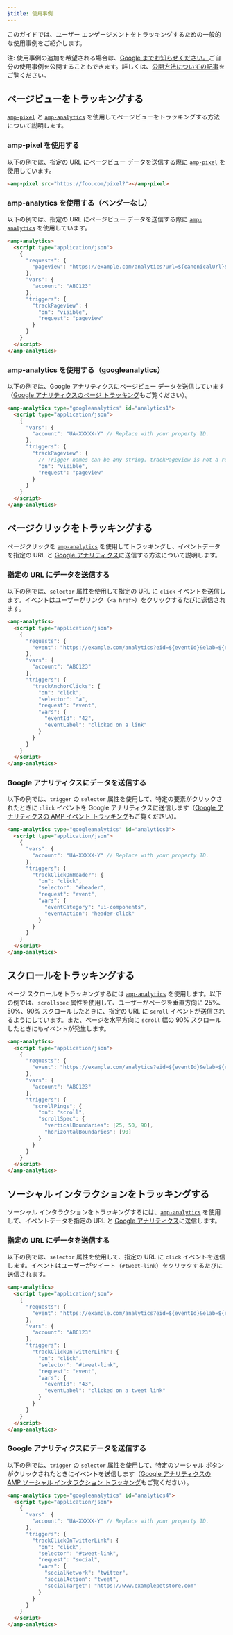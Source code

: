 ```yaml
---
$title: 使用事例
---
```


このガイドでは、ユーザー エンゲージメントをトラッキングするための一般的な使用事例をご紹介します。

注: 使用事例の追加を希望される場合は、[Google までお知らせください。](https://github.com/ampproject/docs/issues/new)ご自分の使用事例を公開することもできます。詳しくは、[公開方法についての記事](../../../../documentation/guides-and-tutorials/contribute/index.md)をご覧ください。

## ページビューをトラッキングする

[`amp-pixel`](../../../../documentation/components/reference/amp-pixel.md) と [`amp-analytics`](../../../../documentation/components/reference/amp-analytics.md) を使用してページビューをトラッキングする方法について説明します。

### amp-pixel を使用する

以下の例では、指定の URL にページビュー データを送信する際に [`amp-pixel`](../../../../documentation/components/reference/amp-pixel.md) を使用しています。

```html
<amp-pixel src="https://foo.com/pixel?"></amp-pixel>
```

### amp-analytics を使用する（ベンダーなし）

以下の例では、指定の URL にページビュー データを送信する際に [`amp-analytics`](../../../../documentation/components/reference/amp-analytics.md) を使用しています。

```html
<amp-analytics>
  <script type="application/json">
    {
      "requests": {
        "pageview": "https://example.com/analytics?url=${canonicalUrl}&title=${title}&acct=${account}"
      },
      "vars": {
        "account": "ABC123"
      },
      "triggers": {
        "trackPageview": {
          "on": "visible",
          "request": "pageview"
        }
      }
    }
  </script>
</amp-analytics>
```

### amp-analytics を使用する（googleanalytics）

以下の例では、Google アナリティクスにページビュー データを送信しています（[Google アナリティクスのページ トラッキング](https://developers.google.com/analytics/devguides/collection/amp-analytics/#page_tracking)もご覧ください）。

```html
<amp-analytics type="googleanalytics" id="analytics1">
  <script type="application/json">
    {
      "vars": {
        "account": "UA-XXXXX-Y" // Replace with your property ID.
      },
      "triggers": {
        "trackPageview": {
          // Trigger names can be any string. trackPageview is not a required name.
          "on": "visible",
          "request": "pageview"
        }
      }
    }
  </script>
</amp-analytics>
```

## ページクリックをトラッキングする <a name="tracking-page-clicks"></a>

ページクリックを [`amp-analytics`](../../../../documentation/components/reference/amp-analytics.md)
を使用してトラッキングし、イベントデータを指定の URL と [Google アナリティクス](https://developers.google.com/analytics/devguides/collection/amp-analytics/)に送信する方法について説明します。

### 指定の URL にデータを送信する

以下の例では、`selector` 属性を使用して指定の URL に `click` イベントを送信します。イベントはユーザーがリンク（`<a href>`）をクリックするたびに送信されます。

```html
<amp-analytics>
  <script type="application/json">
    {
      "requests": {
        "event": "https://example.com/analytics?eid=${eventId}&elab=${eventLabel}&acct=${account}"
      },
      "vars": {
        "account": "ABC123"
      },
      "triggers": {
        "trackAnchorClicks": {
          "on": "click",
          "selector": "a",
          "request": "event",
          "vars": {
            "eventId": "42",
            "eventLabel": "clicked on a link"
          }
        }
      }
    }
  </script>
</amp-analytics>
```

### Google アナリティクスにデータを送信する

以下の例では、`trigger` の `selector` 属性を使用して、特定の要素がクリックされたときに `click` イベントを Google アナリティクスに送信します（[Google アナリティクスの AMP イベント トラッキング](https://developers.google.com/analytics/devguides/collection/amp-analytics/#event_tracking)もご覧ください）。

```html
<amp-analytics type="googleanalytics" id="analytics3">
  <script type="application/json">
    {
      "vars": {
        "account": "UA-XXXXX-Y" // Replace with your property ID.
      },
      "triggers": {
        "trackClickOnHeader": {
          "on": "click",
          "selector": "#header",
          "request": "event",
          "vars": {
            "eventCategory": "ui-components",
            "eventAction": "header-click"
          }
        }
      }
    }
  </script>
</amp-analytics>
```

## スクロールをトラッキングする <a name="tracking-scrolling"></a>

ページ スクロールをトラッキングするには [`amp-analytics`](../../../../documentation/components/reference/amp-analytics.md) を使用します。以下の例では、`scrollspec` 属性を使用して、ユーザーがページを垂直方向に 25%、50%、90% スクロールしたときに、指定の URL に `scroll` イベントが送信されるようにしています。また、ページを水平方向に `scroll` 幅の 90% スクロールしたときにもイベントが発生します。

```html
<amp-analytics>
  <script type="application/json">
    {
      "requests": {
        "event": "https://example.com/analytics?eid=${eventId}&elab=${eventLabel}&acct=${account}"
      },
      "vars": {
        "account": "ABC123"
      },
      "triggers": {
        "scrollPings": {
          "on": "scroll",
          "scrollSpec": {
            "verticalBoundaries": [25, 50, 90],
            "horizontalBoundaries": [90]
          }
        }
      }
    }
  </script>
</amp-analytics>
```

## ソーシャル インタラクションをトラッキングする <a name="tracking-social-interactions"></a>

ソーシャル インタラクションをトラッキングするには、[`amp-analytics`](../../../../documentation/components/reference/amp-analytics.md)
を使用して、イベントデータを指定の URL と [Google アナリティクス](https://developers.google.com/analytics/devguides/collection/amp-analytics/)に送信します。

### 指定の URL にデータを送信する

以下の例では、`selector` 属性を使用して、指定の URL に `click` イベントを送信します。イベントはユーザーがツイート（`#tweet-link`）をクリックするたびに送信されます。

```html
<amp-analytics>
  <script type="application/json">
    {
      "requests": {
        "event": "https://example.com/analytics?eid=${eventId}&elab=${eventLabel}&acct=${account}"
      },
      "vars": {
        "account": "ABC123"
      },
      "triggers": {
        "trackClickOnTwitterLink": {
          "on": "click",
          "selector": "#tweet-link",
          "request": "event",
          "vars": {
            "eventId": "43",
            "eventLabel": "clicked on a tweet link"
          }
        }
      }
    }
  </script>
</amp-analytics>
```

### Google アナリティクスにデータを送信する

以下の例では、`trigger` の `selector` 属性を使用して、特定のソーシャル ボタンがクリックされたときにイベントを送信します（[Google アナリティクスの AMP ソーシャル インタラクション トラッキング](https://developers.google.com/analytics/devguides/collection/amp-analytics/#social_interactions)もご覧ください）。

```html
<amp-analytics type="googleanalytics" id="analytics4">
  <script type="application/json">
    {
      "vars": {
        "account": "UA-XXXXX-Y" // Replace with your property ID.
      },
      "triggers": {
        "trackClickOnTwitterLink": {
          "on": "click",
          "selector": "#tweet-link",
          "request": "social",
          "vars": {
            "socialNetwork": "twitter",
            "socialAction": "tweet",
            "socialTarget": "https://www.examplepetstore.com"
          }
        }
      }
    }
  </script>
</amp-analytics>
```
